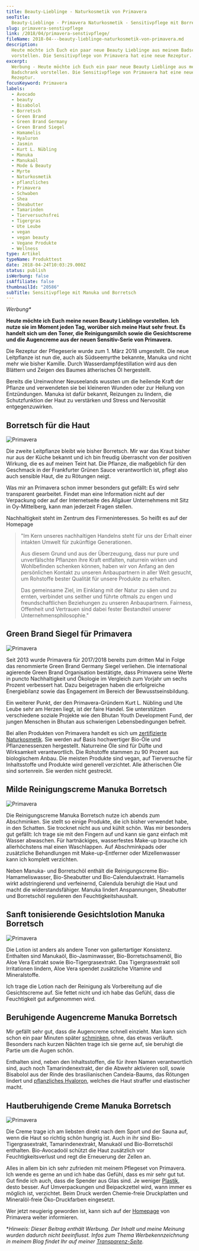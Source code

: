```yaml
---
title: Beauty-Lieblinge - Naturkosmetik von Primavera
seoTitle:
  Beauty-Lieblinge - Primavera Naturkosmetik - Sensitivpflege mit Borretsch
slug: primavera-senstivpflege
link: /2018/04/primavera-senstivpflege/
fileName: 2018-04---beauty-lieblinge-naturkosmetik-von-primavera.md
description:
  Heute möchte ich Euch ein paar neue Beauty Lieblinge aus meinem Badschrank
  vorstellen. Die Sensitivpflege von Primavera hat eine neue Rezeptur.
excerpt:
  Werbung - Heute möchte ich Euch ein paar neue Beauty Lieblinge aus meinem
  Badschrank vorstellen. Die Sensitivpflege von Primavera hat eine neue
  Rezeptur.
focusKeyword: Primavera
labels:
  - Avocado
  - beauty
  - Bisabolol
  - Borretsch
  - Green Brand
  - Green Brand Germany
  - Green Brand Siegel
  - Hamamelis
  - Hyaluron
  - Jasmin
  - Kurt L. Nübling
  - Manuka
  - Manukaöl
  - Mode & Beauty
  - Myrte
  - Naturkosmetik
  - pflanzliches
  - Primavera
  - Schwaben
  - Shea
  - Sheabutter
  - Tamarinden
  - Tierversuchsfrei
  - Tigergras
  - Ute Leube
  - vegan
  - vegan beauty
  - Vegane Produkte
  - Wellness
type: Artikel
typeName: Produkttest
date: 2018-04-24T10:03:29.000Z
status: publish
isWerbung: false
isAffiliate: false
thumbnailId: "20586"
subTitle: Sensitivpflege mit Manuka und Borretsch
---
```


<em>Werbung\*</em>

<strong>Heute möchte ich Euch meine neuen Beauty Lieblinge vorstellen. Ich nutze
sie im Moment jeden Tag, worüber sich meine Haut sehr freut. Es handelt sich um
den Toner, die Reinigungsmilch sowie die Gesichtscreme und die Augencreme aus
der neuen Sensitiv-Serie von Primavera.</strong>

Die Rezeptur der Pflegeserie wurde zum 1. März 2018 umgestellt. Die neue
Leitpflanze ist nun die, auch als Südseemyrthe bekannte, Manuka und nicht mehr
wie bisher Kamille. Durch Wasserdampfdestillation wird aus den Blättern und
Zeigen des Baumes ätherisches Öl hergestellt.

Bereits die Ureinwohner Neuseelands wussten um die heilende Kraft der Pflanze
und verwendeten sie bei kleineren Wunden oder zur Heilung von Entzündungen.
Manuka ist dafür bekannt, Reizungen zu lindern, die Schutzfunktion der Haut zu
verstärken und Stress und Nervosität entgegenzuwirken.

## Borretsch für die Haut

![Primavera](http://cardamonchai.com/wp-content/uploads/2018/04/26799815277_0c9650310c_z-400x300.jpg)

Die zweite Leitpflanze bleibt wie bisher Borretsch. Mir war das Kraut bisher nur
aus der Küche bekannt und ich bin freudig überrascht von der positiven Wirkung,
die es auf meinen Teint hat. Die Pflanze, die maßgeblich für den Geschmack in
der Frankfurter Grünen Sauce verantwortlich ist, pflegt also auch sensible Haut,
die zu Rötungen neigt.

Was mir an Primavera schon immer besonders gut gefällt: Es wird sehr transparent
gearbeitet. Findet man eine Information nicht auf der Verpackung oder auf der
Internetseite des Allgäuer Unternehmens mit Sitz in Oy-Mittelberg, kann man
jederzeit Fragen stellen.

Nachhaltigkeit steht im Zentrum des Firmeninteresses. So heißt es auf der
Homepage

<blockquote>"Im Kern unseres nachhaltigen Handelns steht für uns der Erhalt einer intakten Umwelt für zukünftige Generationen.

Aus diesem Grund und aus der Überzeugung, dass nur pure und unverfälschte
Pflanzen ihre Kraft entfalten, naturrein wirken und Wohlbefinden schenken
können, haben wir von Anfang an den persönlichen Kontakt zu unseren
Anbaupartnern in aller Welt gesucht, um Rohstoffe bester Qualität für unsere
Produkte zu erhalten.

Das gemeinsame Ziel, im Einklang mit der Natur zu säen und zu ernten, verbindet
uns seither und führte oftmals zu engen und freundschaftlichen Beziehungen zu
unseren Anbaupartnern. Fairness, Offenheit und Vertrauen sind dabei fester
Bestandteil unserer Unternehmensphilosophie."</blockquote>

## Green Brand Siegel für Primavera

![Primavera](http://cardamonchai.com/wp-content/uploads/2018/04/26799820897_ab12276b66_z-400x300.jpg)

Seit 2013 wurde Primavera für 2017/2018 bereits zum dritten Mal in Folge das
renommierte Green Brand Germany Siegel verliehen. Die international agierende
Green Brand Organisation bestätigte, dass Primavera seine Werte in puncto
Nachhaltigkeit und Ökologie im Vergleich zum Vorjahr um sechs Prozent verbessert
hat. Dazu beigetragen haben die erfolgreiche Energiebilanz sowie das Engagement
im Bereich der Bewusstseinsbildung.

Ein weiterer Punkt, der den Primavera-Gründern Kurt L. Nübling und Ute Leube
sehr am Herzen liegt, ist der faire Handel. Sie unterstützen verschiedene
soziale Projekte wie den Bhutan Youth Development Fund, der jungen Menschen in
Bhutan aus schwierigen Lebensbedingungen befreit.

Bei allen Produkten von Primavera handelt es sich um
<a href="http://cardamonchai.com/2018/03/vegane-kosmetik-und-naturkosmetik/">zertifizierte
Naturkosmetik</a>. Sie werden auf Basis hochwertiger Bio-Öle und
Pflanzenessenzen hergestellt. Naturreine Öle sind für Düfte und Wirksamkeit
verantwortlich. Die Rohstoffe stammen zu 90 Prozent aus biologischem Anbau. Die
meisten Produkte sind vegan, auf Tierversuche für Inhaltsstoffe und Produkte
wird generell verzichtet. Alle ätherischen Öle sind sortenrein. Sie werden nicht
gestreckt.

## Milde Reinigungscreme Manuka Borretsch

![Primavera](http://cardamonchai.com/wp-content/uploads/2018/04/40957051404_752e15f3a7_z-400x300.jpg)

Die Reinigungscreme Manuka Borretsch nutze ich abends zum Abschminken. Sie
stellt so einige Produkte, die ich bisher verwendet habe, in den Schatten. Sie
trocknet nicht aus und kühlt schön. Was mir besonders gut gefällt: Ich trage sie
mit den Fingern auf und kann sie ganz einfach mit Wasser abwaschen. Für
hartnäckiges, wasserfestes Make-up brauche ich allerhöchstens mal einen
Waschlappen. Auf Abschminkpads oder zusätzliche Behandlungen mit
Make-up-Entferner oder Mizellenwasser kann ich komplett verzichten.

Neben Manuka- und Borretschöl enthält die Reinigungscreme Bio-Hamameliswasser,
Bio-Sheabutter und Bio-Calendulaextrakt. Hamamelis wirkt adstringierend und
verfeinernd, Calendula beruhigt die Haut und macht die widerstandsfähiger.
Manuka lindert Anspannungen, Sheabutter und Borretschöl regulieren den
Feuchtigkeitshaushalt.

## Sanft tonisierende Gesichtslotion Manuka Borretsch

![Primavera](http://cardamonchai.com/wp-content/uploads/2018/04/40776713135_2bf05e5392_z-400x533.jpg)

Die Lotion ist anders als andere Toner von gallertartiger Konsistenz. Enthalten
sind Manukaöl, Bio-Jasminwasser, Bio-Borretschsamenöl, Bio Aloe Vera Extrakt
sowie Bio-Tigergrasextrakt. Das Tigergrasextrakt soll Irritationen lindern, Aloe
Vera spendet zusätzliche Vitamine und Mineralstoffe.

Ich trage die Lotion nach der Reinigung als Vorbereitung auf die Gesichtscreme
auf. Sie fettet nicht und ich habe das Gefühl, dass die Feuchtigkeit gut
aufgenommen wird.

## Beruhigende Augencreme Manuka Borretsch

Mir gefällt sehr gut, dass die Augencreme schnell einzieht. Man kann sich schon
ein paar Minuten später
<a href="http://cardamonchai.com/2018/03/drama-baby-smokey-eyes-sante/">schminken</a>,
ohne, das etwas verläuft. Besonders nach kurzen Nächten trage ich sie gerne auf,
sie beruhigt die Partie um die Augen schön.

Enthalten sind, neben den Inhaltsstoffen, die für ihren Namen verantwortlich
sind, auch noch Tamarindenextrakt, der die Abwehr aktivieren soll, sowie
Bisabolol aus der Rinde des brasilianischen Candeia-Baums, das Rötungen lindert
und
<a href="http://cardamonchai.com/2016/07/lovely-day-botanicals-kosmetiktest/">pflanzliches
Hyaloron</a>, welches die Haut straffer und elastischer macht.

## Hautberuhigende Creme Manuka Borretsch

![Primavera](http://cardamonchai.com/wp-content/uploads/2018/04/41666594581_23311da70d_z-400x300.jpg)

Die Creme trage ich am liebsten direkt nach dem Sport und der Sauna auf, wenn
die Haut so richtig schön hungrig ist. Auch in ihr sind Bio-Tigergrasextrakt,
Tamarindenextrakt, Manukaöl und Bio-Borretschöl enthalten. Bio-Avocadoöl schützt
die Haut zusätzlich vor Feuchtigkeitsverlust und regt die Erneuerung der Zellen
an.

Alles in allem bin ich sehr zufrieden mit meinem Pflegeset von Primavera. Ich
wende es gerne an und ich habe das Gefühl, dass es mir sehr gut tut. Gut finde
ich auch, dass die Spender aus Glas sind. Je weniger
<a href="http://cardamonchai.com/2017/08/kenia-sagt-plastiktueten-nein-danke/">Plastik</a>,
desto besser. Auf Umverpackungen und Beipackzettel wird, wann immer es möglich
ist, verzichtet. Beim Druck werden Chemie-freie Druckplatten und Mineralöl-freie
Öko-Druckfarben eingesetzt.

Wer jetzt neugierig geworden ist, kann sich auf der
<a href="https://www.primaveralife.com/shop/gesichtspflege-sensitivpflege" target="_blank" rel="noopener">Homepage</a>
von Primavera weiter informieren.

\*<em>Hinweis: Dieser Beitrag enthält Werbung. Der Inhalt und meine Meinung
wurden dadurch nicht beeinflusst. Infos zum Thema Werbekennzeichnung in meinem
Blog findet Ihr auf meiner
<a href="https://cardamonchai.com/werbung/">Transparenz-Seite</a>.</em>
